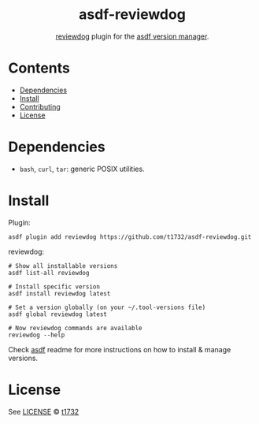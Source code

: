 <div align="center">

# asdf-reviewdog


[reviewdog](https://github.com/reviewdog/reviewdog) plugin for the [asdf version manager](https://asdf-vm.com).

</div>

# Contents

- [Dependencies](#dependencies)
- [Install](#install)
- [Contributing](#contributing)
- [License](#license)

# Dependencies

- `bash`, `curl`, `tar`: generic POSIX utilities.

# Install

Plugin:

```shell
asdf plugin add reviewdog https://github.com/t1732/asdf-reviewdog.git
```

reviewdog:

```shell
# Show all installable versions
asdf list-all reviewdog

# Install specific version
asdf install reviewdog latest

# Set a version globally (on your ~/.tool-versions file)
asdf global reviewdog latest

# Now reviewdog commands are available
reviewdog --help
```

Check [asdf](https://github.com/asdf-vm/asdf) readme for more instructions on how to
install & manage versions.

# License

See [LICENSE](LICENSE) © [t1732](https://github.com/t1732/)
